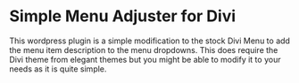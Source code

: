 # Simple Menu Adjuster for Divi
This wordpress plugin is a simple modification to the stock Divi Menu to add the menu item description to the menu dropdowns. This does require the Divi theme from elegant themes but you might be able to modify it to your needs as it is quite simple.
